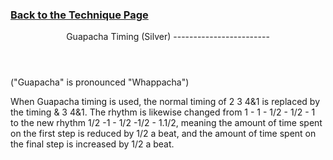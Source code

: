 ### [ Back to the Technique Page](../technique.md)

 <header>Guapacha Timing (Silver)
------------------------

 </header>("Guapacha" is pronounced "Whappacha")

When Guapacha timing is used, the normal timing of 2 3 4&amp;1 is replaced by the timing &amp; 3 4&amp;1. The rhythm is likewise changed from 1 - 1 - 1/2 - 1/2 - 1 to the new rhythm 1/2 -1 - 1/2 -1/2 - 1.1/2, meaning the amount of time spent on the first step is reduced by 1/2 a beat, and the amount of time spent on the final step is increased by 1/2 a beat.